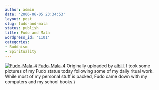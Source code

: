 ```yaml
---
author: admin
date: '2006-06-05 23:34:53'
layout: post
slug: fudo-and-mala
status: publish
title: Fudo and Mala
wordpress_id: '1101'
categories:
- Buddhism
- Spirituality
---
```


[![Fudo-Mala-4](http://static.flickr.com/73/161461391_ae6584b594.jpg)](http://www.flickr.com/photos/albill/161461391/ "Fudo and Mala")
[Fudo-Mala-4](http://www.flickr.com/photos/albill/161461391/) Originally
uploaded by [albill](http://www.flickr.com/people/albill/). I took some
pictures of my Fudo statue today following some of my daily ritual work.
While most of my personal stuff is packed, Fudo came down with my
computers and my school books.\

